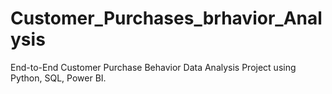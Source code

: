 # Customer_Purchases_brhavior_Analysis
End-to-End Customer Purchase Behavior Data Analysis Project using Python, SQL, Power BI.
